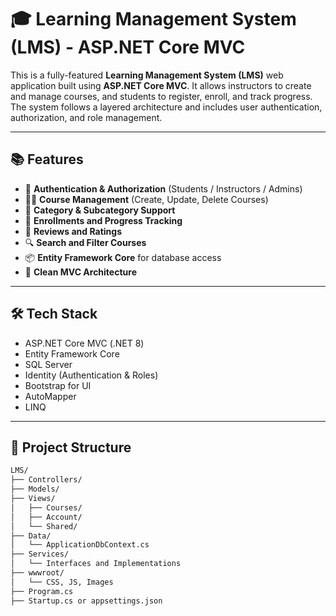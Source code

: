 # 🎓 Learning Management System (LMS) - ASP.NET Core MVC

This is a fully-featured **Learning Management System (LMS)** web application built using **ASP.NET Core MVC**. It allows instructors to create and manage courses, and students to register, enroll, and track progress. The system follows a layered architecture and includes user authentication, authorization, and role management.

---

## 📚 Features

- 👤 **Authentication & Authorization** (Students / Instructors / Admins)
- 🧑‍🏫 **Course Management** (Create, Update, Delete Courses)
- 📂 **Category & Subcategory Support**
- 📝 **Enrollments and Progress Tracking**
- 💬 **Reviews and Ratings**
- 🔍 **Search and Filter Courses**
- 📦 **Entity Framework Core** for database access
- 🧩 **Clean MVC Architecture**

---

## 🛠️ Tech Stack

- ASP.NET Core MVC (.NET 8)
- Entity Framework Core
- SQL Server
- Identity (Authentication & Roles)
- Bootstrap for UI
- AutoMapper
- LINQ

---

## 🧱 Project Structure

```bash
LMS/
├── Controllers/
├── Models/
├── Views/
│   ├── Courses/
│   ├── Account/
│   └── Shared/
├── Data/
│   └── ApplicationDbContext.cs
├── Services/
│   └── Interfaces and Implementations
├── wwwroot/
│   └── CSS, JS, Images
├── Program.cs
├── Startup.cs or appsettings.json

